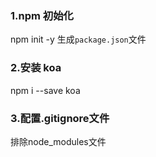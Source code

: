 ### 1.npm 初始化

npm init -y 生成`package.json`文件

### 2.安装 koa

npm i --save koa

### 3.配置.gitignore文件
排除node_modules文件


